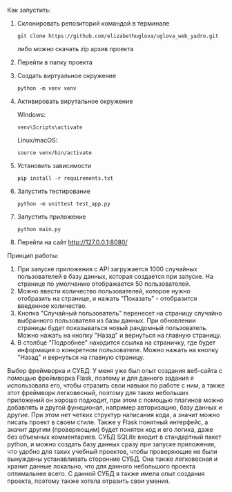Как запустить:
1. Склонировать репозиторий командой в терминале 
   
   ```git clone https://github.com/elizabethuglova/uglova_web_yadro.git```

   либо можно скачать zip архив проекта
2. Перейти в папку проекта 
3. Создать виртуальное окружение 
   
   ```python -m venv venv```
4. Активировать вирутальное окружение 
   
   Windows:
   
   ```venv\Scripts\activate```
   
   Linux/macOS:
   
   ```source venv/bin/activate```
5. Установить зависимости 

   ```pip install -r requirements.txt```
6. Запустить тестирование

   ```python -m unittest test_app.py```
8. Запустить приложение
   
   ```python main.py```
9. Перейти на сайт
   http://127.0.0.1:8080/


Принцип работы:
1. При запуске приложения с API загружается 1000 случайных пользователей в базу данных, которая создается при запуске. На странице по умолчанию отображается 50 пользователей. 
2. Можно ввести количество пользователей, которое нужно отобразить на странице, и нажать "Показать" - отобразится введенное количество.
3. Кнопка "Случайный пользователь" перенесет на страницу случайно выбранного пользователя из базы данных.
   При обновлении страницы будет показываться новый рандомный пользователь.
   Можно нажать на кнопку "Назад" и вернуться на главную страницу.
4. В столбце "Подробнее" находится ссылка на страничку, где будет информация о конкретном пользователе. Можно нажать на кнопку "Назад" и вернуться на главную страницу.


Выбор фреймворка и СУБД:
У меня уже был опыт создания веб-сайта с помощью фреймворка Flask, поэтому и для данного задания я использовала его, чтобы отразить свои навыки по работе с ним, а также этот фреймворк легковесный, поэтому для таких небольших приложений он хорошо подходит, при этом с помощью плагинов можно добавлять и другой функционал, например авторизацию, базу данных и другие. При этом нет четких структур написания кода, а значит можно писать проект в своем стиле. Также у Flask понятный интерфейс, а значит другим (проверяющим) будет понятен код и его логика, даже без объемных комментариев.
СУБД SQLite входит в стандартный пакет python, и можно создать базу данных сразу при запуске приложения, что удобно для таких учебный проектов, чтобы проверяющие не были вынуждены устанавливать сторонние СУБД. Она также легковесная и хранит данные локально, что для данного небольшого проекта оптимальнее всего. С данной СУБД я также имела опыт создания проекта, поэтому также хотела отразить свои умения.
